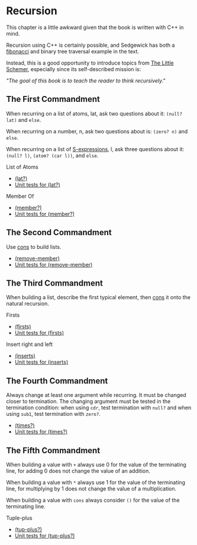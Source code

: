 # Recursion

This chapter is a little awkward given that the book is written with C++ in mind.

Recursion using C++ is certainly possible, and Sedgewick has both a [fibonacci](https://en.wikipedia.org/wiki/Fibonacci_number) and binary tree traversal example in the text.

Instead, this is a good opportunity to introduce topics from [The Little Schemer](https://mitpress.mit.edu/books/little-schemer-fourth-edition), especially since its self-described mission is:  

*"The goal of this book is to teach the reader to think recursively."*

## The First Commandment

When recurring on a list of atoms, lat, ask two questions about it: `(null? lat)` and `else`.

When recurring on a number, n, ask two questions about is: `(zero? n)` and `else`.

When recurring on a list of [S-expressions](https://en.wikipedia.org/wiki/S-expression), l, ask three questions about it: `(null? l)`, `(atom? (car l))`, and `else`.

List of Atoms
* [(lat?)](list-of-atoms.rkt)
* [Unit tests for (lat?)](list-of-atoms-test.rkt)

Member Of
* [(member?)](member-of.rkt)
* [Unit tests for (member?)](member-of-test.rkt)

## The Second Commandment

Use [cons](https://en.wikipedia.org/wiki/Cons) to build lists.

* [(remove-member)](remove-member.rkt)
* [Unit tests for (remove-member)](remove-member-test.rkt)

## The Third Commandment

When building a list, describe the first typical element, then [cons](https://en.wikipedia.org/wiki/Cons) it onto the natural recursion.

Firsts
* [(firsts)](firsts.rkt)
* [Unit tests for (firsts)](firsts-test.rkt)

Insert right and left
* [(inserts)](inserts.rkt)
* [Unit tests for (inserts)](inserts-test.rkt)

## The Fourth Commandment

Always change at least one argument while recurring. It must be changed closer to termination. The changing argument must be tested in the termination condition: when using `cdr`, test termination with `null?` and when using `sub1`, test termination with `zero?`.

* [(times?)](times-of.rkt)
* [Unit tests for (times?)](times-of-test.rkt)

## The Fifth Commandment

When building a value with `+` always use 0 for the value of the terminating line, for adding 0 does not change the value of an addition.

When building a value with `*` always use 1 for the value of the terminating line, for multiplying by 1 does not change the value of a multiplication.

When building a value with `cons` always consider `()` for the value of the terminating line.

Tuple-plus
* [(tup-plus?)](tup-plus-of.rkt)
* [Unit tests for (tup-plus?)](tup-plus-of-test.rkt)


